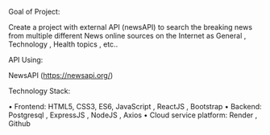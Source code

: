 Goal of Project:

Create a project with external API (newsAPI) to search the breaking news from multiple different News online sources on the Internet as General , Technology , Health topics , etc..

API Using:

NewsAPI (https://newsapi.org/)

Technology Stack:

• Frontend: HTML5, CSS3, ES6, JavaScript , ReactJS , Bootstrap
• Backend: Postgresql , ExpressJS , NodeJS , Axios 
• Cloud service platform: Render , Github

